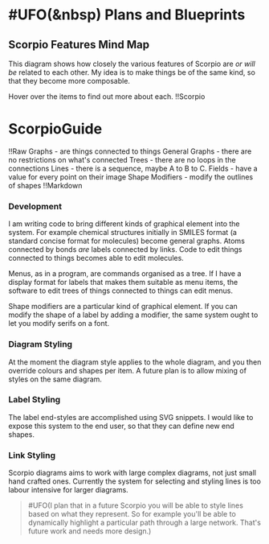 # #UFO(&nbsp) Plans and Blueprints 
## Scorpio Features Mind Map
This diagram shows how closely the various features of Scorpio are *or will be* related to each other. My idea is to make things be of the same kind, so that they become more composable. 

Hover over the items to find out more about each.
!!Scorpio
# ScorpioGuide
!!Raw
Graphs - are things connected to things
  General Graphs - there are no restrictions on what's connected
  Trees - there are no loops in the connections
  Lines - there is a sequence, maybe A to B to C.
Fields - have a value for every point on their image
Shape Modifiers - modify the outlines of shapes
!!Markdown

### Development
I am writing code to bring different kinds of graphical element into the system. For example chemical structures initially in SMILES format (a standard concise format for molecules) become general graphs. Atoms connected by bonds *are* labels connected by links. Code to edit things connected to things becomes able to edit molecules.

Menus, as in a program, are commands organised as a tree. If I have a display format for labels that makes them suitable as menu items, the software to edit trees of things connected to things can edit menus.

Shape modifiers are a particular kind of graphical element. If you can modify the shape of a label by adding a modifier, the same system ought to let you modify serifs on a font.

### Diagram Styling

At the moment the diagram style applies to the whole diagram, and you then override colours and shapes per item. A future plan is to allow mixing of styles on the same diagram.

### Label Styling

The label end-styles are accomplished using SVG snippets. I would like to expose this system to the end user, so that they can define new end shapes.

### Link Styling

Scorpio diagrams aims to work with large complex diagrams, not just small hand crafted ones.  Currently the system for selecting and styling lines is too labour intensive for larger diagrams.

> #UFO(I plan that in a future Scorpio you will be able to style lines based on what they represent.  So for example you'll be able to dynamically highlight a particular path through a large network.  That's future work and needs more design.)
